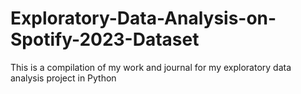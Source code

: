 # Exploratory-Data-Analysis-on-Spotify-2023-Dataset
This is a compilation of my work and journal for my exploratory data analysis project in Python
